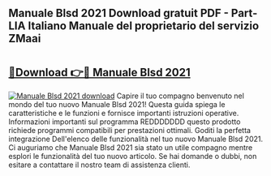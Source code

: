## Manuale Blsd 2021 Download gratuit PDF - Part-LIA Italiano Manuale del proprietario del servizio ZMaai

# <h2><a href="http://dfdx14e.blite.top/?on=Manuale+Blsd+2021">🔗Download 👉🔴 Manuale Blsd 2021</a></h2>

[![Manuale Blsd 2021 download](https://i.imgur.com/lujVjoI.png)](http://dfdx14e.blite.top/?on=Manuale+Blsd+2021)
Capire il tuo compagno benvenuto nel mondo del tuo nuovo Manuale Blsd 2021! Questa guida spiega le caratteristiche e le funzioni e fornisce importanti istruzioni operative. Informazioni importanti sul programma REDDDDDDD questo prodotto richiede programmi compatibili per prestazioni ottimali. Goditi la perfetta integrazione Dell'elenco delle funzionalità nel tuo nuovo Manuale Blsd 2021. Ci auguriamo che Manuale Blsd 2021 sia stato un utile compagno mentre esplori le funzionalità del tuo nuovo articolo. Se hai domande o dubbi, non esitare a contattare il nostro team di assistenza clienti.
